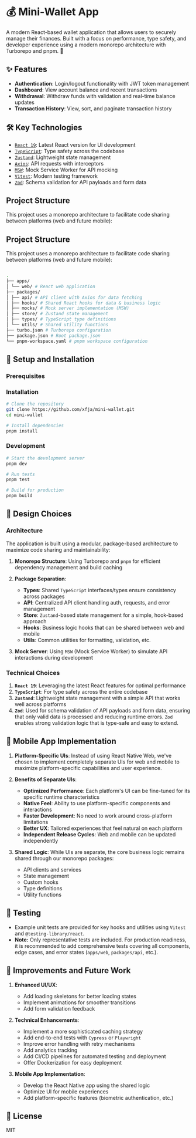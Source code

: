 # 💰 Mini-Wallet App

A modern React-based wallet application that allows users to securely manage their finances. Built with a focus on performance, type safety, and developer experience using a modern monorepo architecture with Turborepo and pnpm. 🚀

## ✨ Features

- **Authentication**: Login/logout functionality with JWT token management
- **Dashboard**: View account balance and recent transactions
- **Withdrawal**: Withdraw funds with validation and real-time balance updates
- **Transaction History**: View, sort, and paginate transaction history

## 🛠️ Key Technologies

- [`React 19`](https://react.dev/): Latest React version for UI development
- [`TypeScript`](https://www.typescriptlang.org/): Type safety across the codebase
- [`Zustand`](https://zustand-demo.pmnd.rs/): Lightweight state management
- [`Axios`](https://axios-http.com/): API requests with interceptors
- [`MSW`](https://mswjs.io/): Mock Service Worker for API mocking
- [`Vitest`](https://vitest.dev/): Modern testing framework
- [`Zod`](https://zod.dev/): Schema validation for API payloads and form data

## Project Structure

This project uses a monorepo architecture to facilitate code sharing between platforms (web and future mobile):

## Project Structure

This project uses a monorepo architecture to facilitate code sharing between platforms (web and future mobile):

```bash

.
├── apps/
│ └── web/ # React web application
├── packages/
│ ├── api/ # API client with Axios for data fetching
│ ├── hooks/ # Shared React hooks for data & business logic
│ ├── mocks/ # Mock server implementation (MSW)
│ ├── store/ # Zustand state management
│ ├── types/ # TypeScript type definitions
│ └── utils/ # Shared utility functions
├── turbo.json # Turborepo configuration
├── package.json # Root package.json
└── pnpm-workspace.yaml # pnpm workspace configuration

```

## 🚀 Setup and Installation

### Prerequisites

### Installation

```bash
# Clone the repository
git clone https://github.com/xfja/mini-wallet.git
cd mini-wallet

# Install dependencies
pnpm install
```

### Development

```bash
# Start the development server
pnpm dev

# Run tests
pnpm test

# Build for production
pnpm build
```

## 🎨 Design Choices

### Architecture

The application is built using a modular, package-based architecture to maximize code sharing and maintainability:

1. **Monorepo Structure**: Using Turborepo and `pnpm` for efficient dependency management and build caching

2. **Package Separation**:

   - **Types**: Shared `TypeScript` interfaces/types ensure consistency across packages
   - **API**: Centralized API client handling auth, requests, and error management
   - **Store**: `Zustand`-based state management for a simple, hook-based approach
   - **Hooks**: Business logic hooks that can be shared between web and mobile
   - **Utils**: Common utilities for formatting, validation, etc.

3. **Mock Server**: Using `MSW` (Mock Service Worker) to simulate API interactions during development

### Technical Choices

1. **`React 19`**: Leveraging the latest React features for optimal performance
2. **`TypeScript`**: For type safety across the entire codebase
3. **`Zustand`**: Lightweight state management with a simple API that works well across platforms
4. **`Zod`**: Used for schema validation of API payloads and form data, ensuring that only valid data is processed and reducing runtime errors. `Zod` enables strong validation logic that is type-safe and easy to extend.

## 📱 Mobile App Implementation

1. **Platform-Specific UIs**: Instead of using React Native Web, we've chosen to implement completely separate UIs for web and mobile to maximize platform-specific capabilities and user experience.

2. **Benefits of Separate UIs**:

   - **Optimized Performance**: Each platform's UI can be fine-tuned for its specific runtime characteristics
   - **Native Feel**: Ability to use platform-specific components and interactions
   - **Faster Development**: No need to work around cross-platform limitations
   - **Better UX**: Tailored experiences that feel natural on each platform
   - **Independent Release Cycles**: Web and mobile can be updated independently

3. **Shared Logic**: While UIs are separate, the core business logic remains shared through our monorepo packages:
   - API clients and services
   - State management
   - Custom hooks
   - Type definitions
   - Utility functions

## 🧪 Testing

- Example unit tests are provided for key hooks and utilities using `Vitest` and `@testing-library/react`.
- **Note:** Only representative tests are included. For production readiness, it is recommended to add comprehensive tests covering all components, edge cases, and error states (`apps/web`, `packages/api`, etc.).

## 🚧 Improvements and Future Work

1. **Enhanced UI/UX**:

   - Add loading skeletons for better loading states
   - Implement animations for smoother transitions
   - Add form validation feedback

2. **Technical Enhancements**:

   - Implement a more sophisticated caching strategy
   - Add end-to-end tests with `Cypress` or `Playwright`
   - Improve error handling with retry mechanisms
   - Add analytics tracking
   - Add CI/CD pipelines for automated testing and deployment
   - Offer Dockerization for easy deployment

3. **Mobile App Implementation**:
   - Develop the React Native app using the shared logic
   - Optimize UI for mobile experiences
   - Add platform-specific features (biometric authentication, etc.)

## 📄 License

MIT
